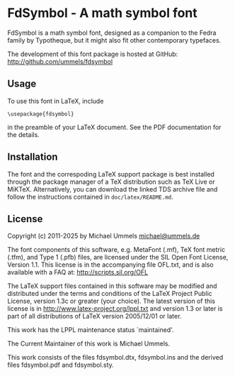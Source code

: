 FdSymbol - A math symbol font
=============================

FdSymbol is a math symbol font, designed as a companion to the Fedra family
by Typotheque, but it might also fit other contemporary typefaces.

The development of this font package is hosted at GitHub:
http://github.com/ummels/fdsymbol

Usage
-----

To use this font in LaTeX, include

    \usepackage{fdsymbol}

in the preamble of your LaTeX document. See the PDF documentation for
the details.

Installation
------------

The font and the correspoding LaTeX support package is best installed through
the package manager of a TeX distribution such as TeX Live or MiKTeX.
Alternatively, you can download the linked TDS archive file and follow the
instructions contained in `doc/latex/README.md`.

License
-------

Copyright (c) 2011-2025 by Michael Ummels <michael@ummels.de>

The font components of this software, e.g. MetaFont (.mf), TeX font metric
(.tfm), and Type 1 (.pfb) files, are licensed under the SIL Open Font
License, Version 1.1. This license is in the accompanying file OFL.txt,
and is also available with a FAQ at: http://scripts.sil.org/OFL

The LaTeX support files contained in this software may be modified
and distributed under the terms and conditions of the LaTeX Project
Public License, version 1.3c or greater (your choice).
The latest version of this license is in
  http://www.latex-project.org/lppl.txt
and version 1.3 or later is part of all distributions of LaTeX
version 2005/12/01 or later.

This work has the LPPL maintenance status `maintained'.

The Current Maintainer of this work is Michael Ummels.

This work consists of the files fdsymbol.dtx, fdsymbol.ins
and the derived files fdsymbol.pdf and fdsymbol.sty.
